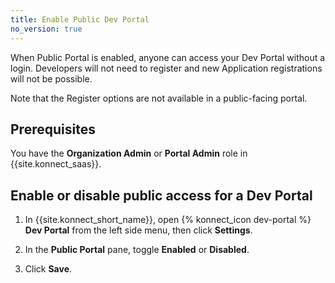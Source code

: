 ```yaml
---
title: Enable Public Dev Portal
no_version: true
---
```


When Public Portal is enabled, anyone can access your Dev Portal without a
login. Developers will not need to register and new Application registrations will not be possible.

Note that the Register options are not available in a public-facing portal.

## Prerequisites
You have the **Organization Admin** or **Portal Admin** role in {{site.konnect_saas}}.

## Enable or disable public access for a Dev Portal

1. In {{site.konnect_short_name}}, open {% konnect_icon dev-portal %}
**Dev Portal** from the left side menu, then click **Settings**.

2. In the **Public Portal** pane, toggle **Enabled** or **Disabled**.

3. Click **Save**.

